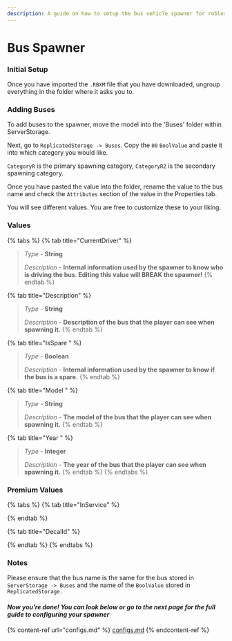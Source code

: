 ```yaml
---
description: A guide on how to setup the bus vehicle spawner for roblox bus communities.
---
```


# Bus Spawner

### Initial Setup

Once you have imported the `.RBXM` file that you have downloaded, ungroup everything in the folder where it asks you to.

### Adding Buses

To add buses to the spawner, move the model into the 'Buses' folder within ServerStorage.

Next, go to `ReplicatedStorage -> Buses`. Copy the `00` `BoolValue` and paste it into which category you would like.

`CategoryR` is the primary spawning category, `CategoryR2` is the secondary spawning category.

Once you have pasted the value into the folder, rename the value to the bus name and check the `Attributes` section of the value in the Properties tab.

You will see different values. You are free to customize these to your liking.

### Values

{% tabs %}
{% tab title="CurrentDriver" %}
> _Type -_ **String**
>
> _Description -_ **Internal information used by the spawner to know who is driving the bus. Editing this value will BREAK the spawner!**
{% endtab %}

{% tab title="Description" %}
> _Type -_ **String**
>
> _Description -_ **Description of the bus that the player can see when spawning it.**
{% endtab %}

{% tab title="IsSpare " %}
> _Type -_ **Boolean**
>
> _Description -_ **Internal information used by the spawner to know if the bus is a spare.**
{% endtab %}

{% tab title="Model " %}
> _Type -_ **String**
>
> _Description -_ **The model of the bus that the player can see when spawning it.**
{% endtab %}

{% tab title="Year " %}
> _Type -_ **Integer**
>
> _Description -_ **The year of the bus that the player can see when spawning it.**
{% endtab %}
{% endtabs %}

### Premium Values

{% tabs %}
{% tab title="InService" %}

{% endtab %}

{% tab title="DecalId" %}

{% endtab %}
{% endtabs %}

### Notes

Please ensure that the bus name is the same for the bus stored in `ServerStorage -> Buses` and the name of the `BoolValue` stored in `ReplicatedStorage.`

#### _**Now you're done! You can look below or go to the next page for the full guide to configuring your spawner**_

{% content-ref url="configs.md" %}
[configs.md](configs.md)
{% endcontent-ref %}
